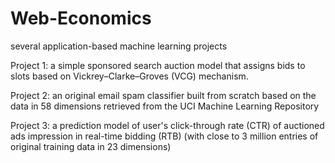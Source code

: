 # Web-Economics
several application-based machine learning projects

Project 1: a simple sponsored search auction model that assigns bids to slots based on Vickrey–Clarke–Groves (VCG) mechanism. <br /> 

Project 2: an original email spam classifier built from scratch based on the data in 58 dimensions retrieved from the UCI Machine Learning Repository <br /> 

Project 3: a prediction model of user's click-through rate (CTR) of auctioned ads impression in real-time bidding (RTB) (with close to 3 million entries of original training data in 23 dimensions) 

